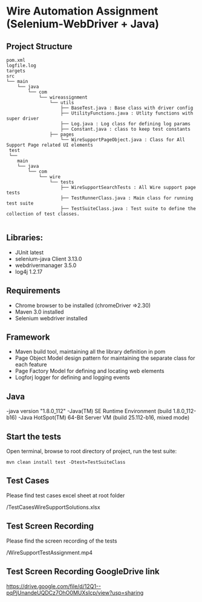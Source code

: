 
# Wire Automation Assignment (Selenium-WebDriver + Java)

## Project Structure

```
pom.xml
logfile.log
targets
src
└── main
    └── java
        └── com
            └── wireassignment
                └── utils
                    ├── BaseTest.java : Base class with driver config
                    ├── UtilityFunctions.java : Utlity functions with super driver
                    ├── Log.java : Log class for defining log params
                    ├── Constant.java : class to keep test constants
                ├── pages   
                    └── WireSupportPageObject.java : Class for All Support Page related UI elements 
 test
 └──
    main
    └── java
        └── com
            └── wire
            	└── tests
                    ├── WireSupportSearchTests : All Wire support page tests 
                    ├── TestRunnerClass.java : Main class for running test suite
                    ├── TestSuiteClass.java : Test suite to define the collection of test classes.
                                    
```

## Libraries:

- JUnit latest
- selenium-java Client 3.13.0
- webdrivermanager 3.5.0
- log4j 1.2.17


## Requirements

- Chrome browser to be installed (chromeDriver =>2.30)
- Maven 3.0 installed
- Selenium webdriver installed

## Framework
 - Maven build tool, maintaining all the library definition in pom 
 - Page Object Model design pattern for maintaining the separate class for each feature
 - Page Factory Model for defining and locating web elements
 - Logforj logger for defining and logging events

## Java
 -java version "1.8.0_112"
 -Java(TM) SE Runtime Environment (build 1.8.0_112-b16)
 -Java HotSpot(TM) 64-Bit Server VM (build 25.112-b16, mixed mode)
 
## Start the tests

Open terminal, browse to root directory of project, run the test suite:

	mvn clean install test -Dtest=TestSuiteClass


## Test Cases

Please find test cases excel sheet at root folder

/TestCasesWireSupportSolutions.xlsx


## Test Screen Recording

Please find the screen recording of the tests 

/WireSupportTestAssignment.mp4  
 
 ## Test Screen Recording GoogleDrive link
 
 https://drive.google.com/file/d/12Q1--pqPjUnandeUQDCz7OhO0MUXsIcp/view?usp=sharing


